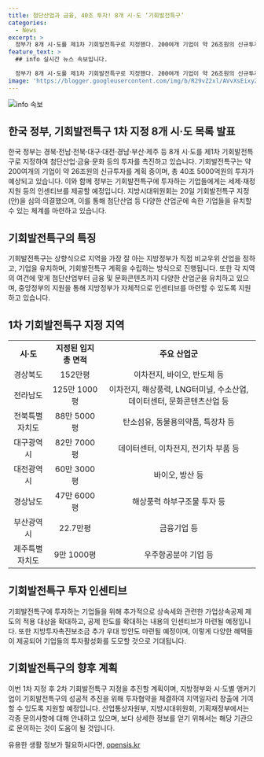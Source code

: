 ```yaml
---
title: 첨단산업과 금융, 40조 투자! 8개 시·도 ‘기회발전특구’
categories:
  - News
excerpt: >
  정부가 8개 시·도를 제1차 기회발전특구로 지정했다. 200여개 기업이 약 26조원의 신규투자를 계획하고, 총 40조 5000억원의 투자가 예상된다. 특구에 투자하는 기업들에게는 세제·재정 지원 등의 인센티브가 제공될 예정이며, 시·도의 계획서를 바탕으로 기업 투자계획의 구체성, 연계발전 가능성 등을 고려하여 의결했다. 추후 2차 기회발전특구 지정도 추진할 예정이다.
feature_text: >
  ## info 실시간 뉴스 속보입니다.

  정부가 8개 시·도를 제1차 기회발전특구로 지정했다. 200여개 기업이 약 26조원의 신규투자를 계획하고, 총 40조 5000억원의 투자가 예상된다. 특구에 투자하는 기업들에게는 세제·재정 지원 등의 인센티브가 제공될 예정이며, 시·도의 계획서를 바탕으로 기업 투자계획의 구체성, 연계발전 가능성 등을 고려하여 의결했다. 추후 2차 기회발전특구 지정도 추진할 예정이다.
image: 'https://blogger.googleusercontent.com/img/b/R29vZ2xl/AVvXsEixyZcFfHzMRdzZMjFBmAUKJYCLCGyLL1o632UiGVXcaFdKo_bkvkuCioo0uUKlGfBVcT3P84aROyZIXSBEx3Aw5nCQ3pTgDom1WDC4m8eifvWiAmWEEVb4x6G_l8C0QH225ldMjyaFvpxGEBGNO37VmDTDMHGhJPq73UglMfDca1-0aw/s1600/blogspot.png'
---
```


<p><img src="https://blogger.googleusercontent.com/img/b/R29vZ2xl/AVvXsEixyZcFfHzMRdzZMjFBmAUKJYCLCGyLL1o632UiGVXcaFdKo_bkvkuCioo0uUKlGfBVcT3P84aROyZIXSBEx3Aw5nCQ3pTgDom1WDC4m8eifvWiAmWEEVb4x6G_l8C0QH225ldMjyaFvpxGEBGNO37VmDTDMHGhJPq73UglMfDca1-0aw/s1600/blogspot.png" alt="info 속보" /></p>

<h2 data-ke-size="size26">한국 정부, 기회발전특구 1차 지정 8개 시·도 목록 발표</h2>

<p data-ke-size="size16">한국 정부는 경북·전남·전북·대구·대전·경남·부산·제주 등 8개 시·도를 제1차 기회발전특구로 지정하여 첨단산업·금융·문화 등의 투자를 촉진하고 있습니다. 기회발전특구는 약 200여개의 기업이 약 26조원의 신규투자를 계획 중이며, 총 40조 5000억원의 투자가 예상되고 있습니다. 이와 함께 정부는 기회발전특구에 투자하는 기업들에게는 세제·재정 지원 등의 인센티브를 제공할 예정입니다. 지방시대위원회는 20일 기회발전특구 지정(안)을 심의·의결했으며, 이를 통해 첨단산업 등 다양한 산업군에 속한 기업들을 유치할 수 있는 체계를 마련하고 있습니다.</p>

<h2 data-ke-size="size26">기회발전특구의 특징</h2>

<p data-ke-size="size16">기회발전특구는 상향식으로 지역을 가장 잘 아는 지방정부가 직접 비교우위 산업을 정하고, 기업을 유치하며, 기회발전특구 계획을 수립하는 방식으로 진행됩니다. 또한 각 지역의 여건에 맞게 첨단산업부터 금융 및 문화콘텐츠까지 다양한 산업군을 유치하고 있으며, 중앙정부의 지원을 통해 지방정부가 자체적으로 인센티브를 마련할 수 있도록 지원하고 있습니다.</p>

<h2 data-ke-size="size26">1차 기회발전특구 지정 지역</h2>

<table>
  <tr>
    <td style="text-align: center; height: 17px;"><b>시·도</b></td>
    <td style="text-align: center; height: 17px;"><b>지정된 입지 총 면적</b></td>
    <td style="text-align: center; height: 17px;"><b>주요 산업군</b></td>
  </tr>
  <tr>
    <td style="text-align: center; height: 17px;">경상북도</td>
    <td style="text-align: center; height: 17px;">152만평</td>
    <td style="text-align: center; height: 17px;">이차전지, 바이오, 반도체 등</td>
  </tr>
  <tr>
    <td style="text-align: center; height: 17px;">전라남도</td>
    <td style="text-align: center; height: 17px;">125만 1000평</td>
    <td style="text-align: center; height: 17px;">이차전지, 해상풍력, LNG터미널, 수소산업, 데이터센터, 문화콘텐츠산업 등</td>
  </tr>
  <tr>
    <td style="text-align: center; height: 17px;">전북특별자치도</td>
    <td style="text-align: center; height: 17px;">88만 5000평</td>
    <td style="text-align: center; height: 17px;">탄소섬유, 동물용의약품, 특장차 등</td>
  </tr>
  <tr>
    <td style="text-align: center; height: 17px;">대구광역시</td>
    <td style="text-align: center; height: 17px;">82만 7000평</td>
    <td style="text-align: center; height: 17px;">데이터센터, 이차전지, 전기차 부품 등</td>
  </tr>
  <tr>
    <td style="text-align: center; height: 17px;">대전광역시</td>
    <td style="text-align: center; height: 17px;">60만 3000평</td>
    <td style="text-align: center; height: 17px;">바이오, 방산 등</td>
  </tr>
  <tr>
    <td style="text-align: center; height: 17px;">경상남도</td>
    <td style="text-align: center; height: 17px;">47만 6000평</td>
    <td style="text-align: center; height: 17px;">해상풍력 하부구조물 투자 등</td>
  </tr>
  <tr>
    <td style="text-align: center; height: 17px;">부산광역시</td>
    <td style="text-align: center; height: 17px;">22.7만평</td>
    <td style="text-align: center; height: 17px;">금융기업 등</td>
  </tr>
  <tr>
    <td style="text-align: center; height: 17px;">제주특별자치도</td>
    <td style="text-align: center; height: 17px;">9만 1000평</td>
    <td style="text-align: center; height: 17px;">우주항공분야 기업 등</td>
  </tr>
</table>

<h2 data-ke-size="size26">기회발전특구 투자 인센티브</h2>

<p data-ke-size="size16">기회발전특구에 투자하는 기업들을 위해 추가적으로 상속세와 관련한 가업상속공제 제도의 적용 대상을 확대하고, 공제 한도를 확대하는 내용의 인센티브가 마련될 예정입니다. 또한 지방투자촉진보조금 추가 우대 방안도 마련될 예정이며, 이렇게 다양한 혜택들이 제공되어 기업들의 투자활성화를 도모할 것으로 기대됩니다.</p>

<h2 data-ke-size="size26">기회발전특구의 향후 계획</h2>

<p data-ke-size="size16">이번 1차 지정 후 2차 기회발전특구 지정을 추진할 계획이며, 지방정부와 시·도별 앵커기업이 기회발전특구의 성공적 추진을 위해 투자협약을 체결하여 지역일자리 창출에 기여할 수 있도록 지원할 예정입니다. 산업통상자원부, 지방시대위원회, 기획재정부에서는 각종 문의사항에 대해 안내하고 있으며, 보다 상세한 정보를 얻기 위해서는 해당 기관으로 문의하는 것이 도움이 될 것입니다.</p>
유용한 생활 정보가 필요하시다면, <a href="https://opensis.kr" rel="dofollow">opensis.kr</a>


